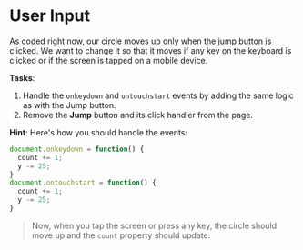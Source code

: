 # User Input

As coded right now, our circle moves up only when the jump button is clicked. We want to change it so that it moves if any key on the keyboard is clicked or if the screen is tapped on a mobile device.

**Tasks**:
1. Handle the `onkeydown` and `ontouchstart` events by adding the same logic as with the Jump button.
2. Remove the **Jump** button and its click handler from the page.

**Hint**: Here's how you should handle the events:

```js
document.onkeydown = function() {
  count += 1;
  y -= 25;
}
document.ontouchstart = function() {
  count += 1;
  y -= 25;
}  
```

>Now, when you tap the screen or press any key, the circle should move up and the `count` property should update.
